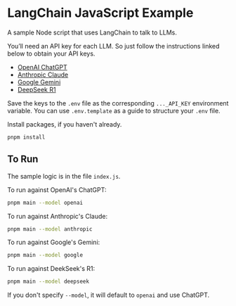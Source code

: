 # LangChain JavaScript Example

A sample Node script that uses LangChain to talk to LLMs.

You’ll need an API key for each LLM.  So just follow the instructions linked
below  to obtain your API keys.

- [OpenAI ChatGPT](https://platform.openai.com/api-keys)
- [Anthropic Claude](https://console.anthropic.com/settings/keys)
- [Google Gemini](https://aistudio.google.com/app/apikey)
- [DeepSeek R1](https://platform.deepseek.com/api_keys)

Save the keys to the `.env` file as the corresponding `..._API_KEY` environment
variable.  You can use `.env.template` as a  guide to structure your `.env`
file.

Install packages, if you haven't already.

```bash
pnpm install
```

## To Run

The sample logic is in the file `index.js`.

To run against OpenAI's ChatGPT:

```bash
pnpm main --model openai
```

To run against Anthropic's Claude:

```bash
pnpm main --model anthropic
```

To run against Google's Gemini:

```bash
pnpm main --model google
```

To run against DeekSeek's R1:

```bash
pnpm main --model deepseek
```

If you don't specify `--model`, it will default to `openai` and use ChatGPT.
